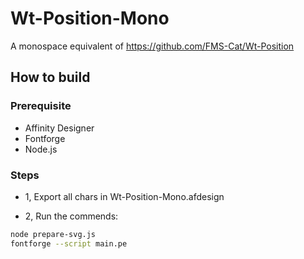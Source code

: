 # Wt-Position-Mono

A monospace equivalent of https://github.com/FMS-Cat/Wt-Position

## How to build

### Prerequisite

- Affinity Designer
- Fontforge
- Node.js

### Steps

- 1, Export all chars in Wt-Position-Mono.afdesign

- 2, Run the commends:

```sh
node prepare-svg.js
fontforge --script main.pe
```
